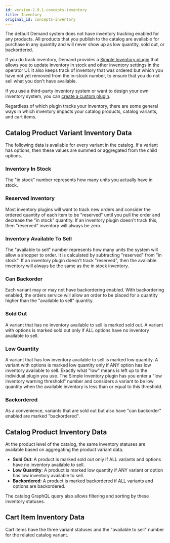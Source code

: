 ```yaml
---
id: version-2.9.1-concepts-inventory
title: Inventory
original_id: concepts-inventory
---
```


The default Demand system does not have inventory tracking enabled for any products. All products that you publish to the catalog are available for purchase in any quantity and will never show up as low quantity, sold out, or backordered.

If you do track inventory, Demand provides a [Simple Inventory plugin](./core-plugins-simple-inventory.md) that allows you to update inventory in stock and other inventory settings in the operator UI. It also keeps track of inventory that was ordered but which you have not yet removed from the in-stock number, to ensure that you do not sell what you don't have available.

If you use a third-party inventory system or want to design your own inventory system, you can [create a custom plugin](./how-to-create-inventory-plugin.md).

Regardless of which plugin tracks your inventory, there are some general ways in which inventory impacts your catalog products, catalog variants, and cart items.

## Catalog Product Variant Inventory Data

The following data is available for every variant in the catalog. If a variant has options, then these values are summed or aggregated from the child options.

### Inventory In Stock

The "in stock" number represents how many units you actually have in stock.

### Reserved Inventory

Most inventory plugins will want to track new orders and consider the ordered quantity of each item to be "reserved" until you pull the order and decrease the "in stock" quantity. If an inventory plugin doesn't track this, then "reserved" inventory will always be zero.

### Inventory Available To Sell

The "available to sell" number represents how many units the system will allow a shopper to order. It is calculated by subtracting "reserved" from "in stock". If an inventory plugin doesn't track "reserved", then the available inventory will always be the same as the in stock inventory.

### Can Backorder

Each variant may or may not have backordering enabled. With backordering enabled, the orders service will allow an order to be placed for a quantity higher than the "available to sell" quantity.

### Sold Out

A variant that has no inventory available to sell is marked sold out. A variant with options is marked sold out only if ALL options have no inventory available to sell.

### Low Quantity

A variant that has low inventory available to sell is marked low quantity. A variant with options is marked low quantity only if ANY option has low inventory available to sell. Exactly what "low" means is left up to the individual plugin you use. The Simple Inventory plugin has you enter a "low inventory warning threshold" number and considers a variant to be low quantity when the available inventory is less than or equal to this threshold.

### Backordered

As a convenience, variants that are sold out but also have "can backorder" enabled are marked "backordered".

## Catalog Product Inventory Data

At the product level of the catalog, the same inventory statuses are available based on aggregating the product variant data.

- **Sold Out**: A product is marked sold out only if ALL variants and options have no inventory available to sell.
- **Low Quantity**: A product is marked low quantity if ANY variant or option has low inventory available to sell.
- **Backordered**: A product is marked backordered if ALL variants and options are backordered.

The catalog GraphQL query also allows filtering and sorting by these inventory statuses.

## Cart Item Inventory Data

Cart items have the three variant statuses and the "available to sell" number for the related catalog variant.
